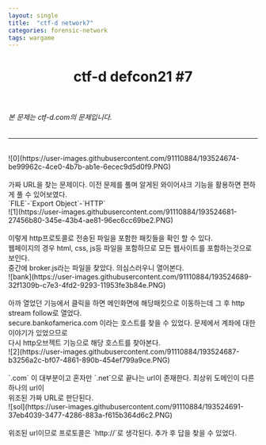 ```yaml
---
layout: single
title:  "ctf-d network7"
categories: forensic-network
tags: wargame
---
```



# <center>ctf-d defcon21 #7</center><br>
###### 본 문제는 ctf-d.com의 문제입니다.<br>
---
<br>
![0](https://user-images.githubusercontent.com/91110884/193524674-be99962c-4ce0-4b7b-ab1e-6ecec9d5d0f9.PNG)
<br><br>
가짜 URL을 찾는 문제이다. 이전 문제를 풀며 알게된 와이어샤크 기능을 활용하면 편하게 풀 수 있어보였다.<br>
`FILE`-`Export Object`-`HTTP`<br>
![1](https://user-images.githubusercontent.com/91110884/193524681-27456b80-345e-43b4-ae81-96ec6cc69be2.PNG)
<br><br>
이렇게 http프로토콜로 전송된 파일을 포함한 패킷들을 확인 할 수 있다.<br>
웹페이지의 경우 html, css, js등 파일을 포함하므로 모든 웹사이트를 포함하는것으로 보인다.<br>
중간에 broker.js라는 파일을 찾았다. 의심스러우니 열어본다.<br>
![bank](https://user-images.githubusercontent.com/91110884/193524689-32f1309b-c7e3-4fd2-9293-11953fe3b84e.PNG)
<br><br>
아까 열었던 기능에서 클릭을 하면 메인화면에 해당패킷으로 이동하는데 그 후 http stream follow로 열었다.<br>
secure.bankofamerica.com 이라는 호스트를 찾을 수 있었다. 문제에서 계좌에 대한 이야기가 있었으므로<br>
다시 http오브젝트 기능으로 해당 호스트를 찾아본다.<br>
![2](https://user-images.githubusercontent.com/91110884/193524687-b3256a2c-bf07-4861-890b-454ef799a9ce.PNG)
<br><br>
`.com` 이 대부분이고 혼자만 `.net`으로 끝나는 url이 존재한다. 최상위 도메인이 다른 하나의 url이<br>
위조된 가짜 URL로 판단된다.<br>
![sol](https://user-images.githubusercontent.com/91110884/193524691-37eb4039-3477-4286-883a-f615b364d6c2.PNG)
<br><br>
위조된 url이므로 프로토콜은 `http://`로 생각된다. 추가 후 답을 찾을 수 있었다.

